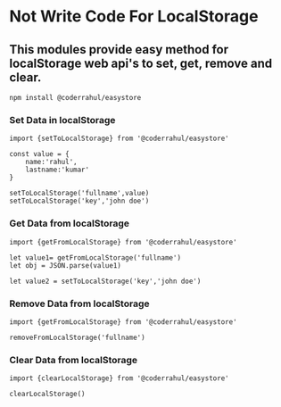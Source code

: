 # Not Write Code For LocalStorage

## This modules provide easy method for localStorage web api's to set, get, remove and clear.

```
npm install @coderrahul/easystore
```

### Set Data in localStorage

```
import {setToLocalStorage} from '@coderrahul/easystore'

const value = {
	name:'rahul',
	lastname:'kumar'
}

setToLocalStorage('fullname',value)
setToLocalStorage('key','john doe')
```

### Get Data from localStorage

```
import {getFromLocalStorage} from '@coderrahul/easystore'

let value1= getFromLocalStorage('fullname')
let obj = JSON.parse(value1)

let value2 = setToLocalStorage('key','john doe')
```

### Remove Data from localStorage

```
import {getFromLocalStorage} from '@coderrahul/easystore'

removeFromLocalStorage('fullname')
```

### Clear Data from localStorage

```
import {clearLocalStorage} from '@coderrahul/easystore'

clearLocalStorage()
```
